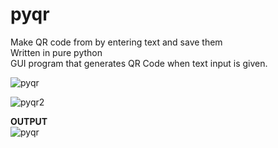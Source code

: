 # pyqr
Make QR code from by entering text and save them</br>
Written in pure python</br>
GUI program that generates QR Code when text input is given.</br>

![pyqr](https://user-images.githubusercontent.com/55890376/118264904-0da74880-b4d6-11eb-8ae9-2a1d19a2a82f.JPG)</br>

![pyqr2](https://user-images.githubusercontent.com/55890376/118264949-24e63600-b4d6-11eb-99f8-1d83d4ccc762.JPG)</br>

**OUTPUT**</br>
![pyqr](https://user-images.githubusercontent.com/55890376/118265005-39c2c980-b4d6-11eb-8825-2d044a14e0f6.png)</br>
